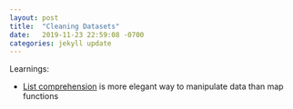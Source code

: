 ```yaml
---
layout: post
title:  "Cleaning Datasets"
date:   2019-11-23 22:59:08 -0700
categories: jekyll update
---
```


Learnings:
* [List comprehension](https://docs.python.org/3.1/tutorial/datastructures.html#list-comprehensions) is more elegant way to manipulate data than map functions